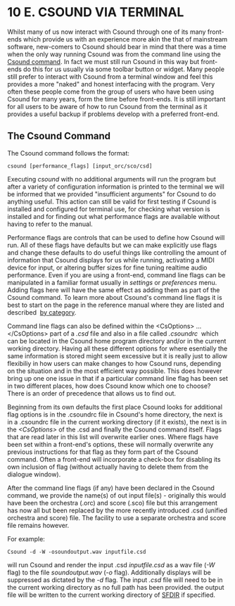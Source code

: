 # 10 E. CSOUND VIA TERMINAL

Whilst many of us now interact with Csound through one of its many
front-ends which provide us with an experience more akin the that of
mainstream software, new-comers to Csound should bear in mind that there
was a time when the only way running Csound was from the command line
using the [Csound command](https://csound.com/docs/manual/CommandTop.html).
In fact we must still run Csound in this way but front-ends do this for us usually
via some toolbar button or widget. Many people still prefer to interact
with Csound from a terminal window and feel this provides a more
"naked" and honest interfacing with the program. Very often these
people come from the group of users who have been using Csound for many
years, form the time before front-ends. It is still important for all
users to be aware of how to run Csound from the terminal as it provides
a useful backup if problems develop with a preferred front-end.

## The Csound Command

The Csound command follows the format:

    csound [performance_flags] [input_orc/sco/csd]

Executing _csound_ with no additional arguments will run the program
but after a variety of configuration information is printed to the
terminal we will be informed that we provided "insufficient arguments"
for Csound to do anything useful. This action can still be valid for
first testing if Csound is installed and configured for terminal use,
for checking what version is installed and for finding out what
performance flags are available without having to refer to the manual.

Performance flags are controls that can be used to define how Csound
will run. All of these flags have defaults but we can make explicitly
use flags and change these defaults to do useful things like controlling
the amount of information that Csound displays for us while running,
activating a MIDI device for input, or altering buffer sizes for fine
tuning realtime audio performance. Even if you are using a front-end,
command line flags can be manipulated in a familiar format usually in
_settings_ or _preferences_ menu. Adding flags here will have the
same effect as adding them as part of the Csound command. To learn more
about Csound\'s command line flags it is best to start on the page in
the reference manual where they are listed and described&nbsp;
[by category](https://csound.com/docs/manual/CommandFlagsCategory.html).

Command line flags can also be defined within the \<CsOptions\> ...
\</CsOptions\> part of a _.csd_ file and also in a file called _.csoundrc_
&nbsp;which can be located in the Csound home program directory and/or in the
current working directory. Having all these different options for where
esentially the same information is stored might seem excessive but it is
really just to allow flexibiliy in how users can make changes to how
Csound runs, depending on the situation and in the most efficient way
possible. This does however bring up one one issue in that if a
particular command line flag has been set in two different places, how
does Csound know which one to choose? There is an order of precedence
that allows us to find out.

Beginning from its own defaults the first place Csound looks for
additional flag options is in the .csoundrc file in Csound's home
directory, the next is in a .csoundrc file in the current working
directory (if it exists), the next is in the _\<CsOptions\>_ of the .csd
and finally the Csound command itself. Flags that are read later in this
list will overwrite earlier ones. Where flags have been set within a
front-end's options, these will normally overwrite any previous
instructions for that flag as they form part of the Csound command.
Often a front-end will incorporate a check-box for disabling its own
inclusion of flag (without actually having to delete them from the
dialogue window).

After the command line flags (if any) have been declared in the Csound
command, we provide the name(s) of out input file(s) - originally this
would have been the orchestra (.orc) and score (.sco) file but this
arrangement has now all but been replaced by the more recently
introduced .csd (unified orchestra and score) file. The facility to use
a separate orchestra and score file remains however.

For example:

    Csound -d -W -osoundoutput.wav inputfile.csd

will run Csound and render the input .csd _inputfile.csd_ as a wav
file (_-W_ flag) to the file _soundoutput.wav_ (_-o_ flag).
Additionally displays will be suppressed as dictated by the _-d_ flag.
The input _.csd_ file will need to be in the current working directory as
no full path has been provided. the output file will be written to the
current working directory
of [SFDIR](https://csound.com/docs/manual/CommandEnvironment.html) if specified.
